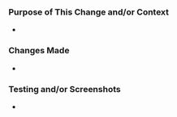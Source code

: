 ### Purpose of This Change and/or Context

-

### Changes Made

-

### Testing and/or Screenshots

-
